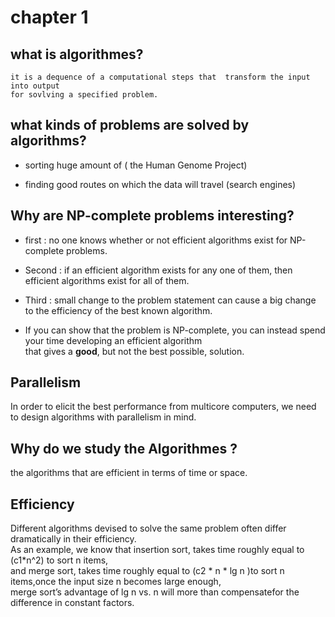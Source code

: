 # chapter 1

## what is algorithmes?

    it is a dequence of a computational steps that  transform the input into output
    for sovlving a specified problem.

## what kinds of problems are solved by algorithms?
  - sorting huge amount of  ( the Human Genome Project)

  - finding good routes on which the data will travel (search engines)

## Why are NP-complete problems interesting?
 - first :  no one knows whether or not efficient algorithms exist for NP-complete problems.
 - Second : if an efficient algorithm
exists for any one of them, then efficient algorithms exist for all of them.

 - Third :  small change to the problem statement can cause
a big change to the efficiency of the best known algorithm.
 - If you can show that the problem is NP-complete, you can instead
spend your time developing an efficient algorithm <br>that gives a **good**,
 but not the best possible, solution.

## Parallelism

In order to elicit the best performance from multicore computers,
we need to design algorithms with parallelism in mind.

## Why do we study the Algorithmes ?

the algorithms that are efficient in terms of time or space.

## Efficiency
Different algorithms devised to solve the same problem often differ dramatically in
their efficiency.<br>
As an example, we know that insertion sort, takes time roughly equal to (c1*n^2) to sort n items,<br>
and merge sort, takes time roughly equal to (c2 * n * lg n )to sort n items,once the input size n
becomes large enough, <br> merge sort’s advantage of lg n vs. n 
will more than compensatefor the difference in constant factors.





